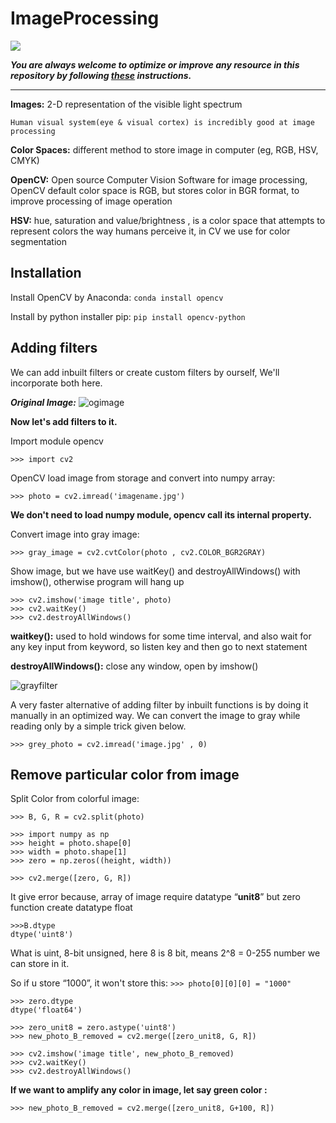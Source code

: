 # ImageProcessing

![](https://miro.medium.com/max/1400/1*VeUwoUU7wb2T-NDciUuo7w.jpeg)


***You are always welcome to optimize or improve any resource in this repository by following [these](https://github.com/Aman9026/ImageProcessing/blob/master/CONTRIBUTING.md) instructions.***

---

**Images:** 2-D representation of the visible light spectrum
```
Human visual system(eye & visual cortex) is incredibly good at image processing
```

**Color Spaces:** different method to store image in computer (eg, RGB, HSV, CMYK)


**OpenCV:** Open source Computer Vision Software for image processing, OpenCV default color space is RGB, but stores color in BGR format, to improve processing of image operation


**HSV:** hue, saturation and value/brightness , is a color space that attempts to represent colors the way humans perceive it, in CV we use for color segmentation



## Installation

Install OpenCV by Anaconda:
 ```conda install opencv```

Install by python installer pip:
 ```pip install opencv-python```

## Adding filters
We can add inbuilt filters or create custom filters by ourself, We'll incorporate both here.

***Original Image:***
![ogimage](https://github.com/Aman9026/ImageProcessing/blob/master/Data/Images/billu.jpeg)

**Now let's add filters to it.**

Import module opencv
```
>>> import cv2
```

OpenCV load image from storage and convert into numpy array:
```
>>> photo = cv2.imread('imagename.jpg')

```
**We don't need to load numpy module, opencv call its internal property.**

Convert image into gray image:

```>>> gray_image = cv2.cvtColor(photo , cv2.COLOR_BGR2GRAY)```

Show image, but we have use waitKey()  and destroyAllWindows() with imshow(), otherwise program will hang up

```
>>> cv2.imshow('image title', photo)
>>> cv2.waitKey()
>>> cv2.destroyAllWindows()
```

**waitkey():** used to hold windows for some time interval, and also wait for any key input from keyword, so listen key and then go to next statement

**destroyAllWindows():** close any window, open by imshow()

![grayfilter](https://github.com/Aman9026/ImageProcessing/blob/master/Data/Images/grayscale.jpeg)

A very faster alternative of adding filter by inbuilt functions is by doing it manually in an optimized way. 
We can convert the image to gray while reading only by a simple trick given below.
```
>>> grey_photo = cv2.imread('image.jpg' , 0)

```

## Remove particular color from image

Split Color from colorful image:

```>>> B, G, R = cv2.split(photo)```

```
>>> import numpy as np
>>> height = photo.shape[0]
>>> width = photo.shape[1]
>>> zero = np.zeros((height, width))

>>> cv2.merge([zero, G, R])
```

It give error because, array of image require datatype “**unit8**” but zero function create datatype float

```
>>>B.dtype
dtype('uint8')
```

What is uint, 8-bit unsigned, here 8 is 8 bit, means 2^8 = 0-255 number we can store in it.

So if u store “1000”, it won't store this:
```>>> photo[0][0][0] = "1000"```

```
>>> zero.dtype
dtype('float64')
```
```
>>> zero_unit8 = zero.astype('uint8')
>>> new_photo_B_removed = cv2.merge([zero_unit8, G, R])
```
```
>>> cv2.imshow('image title', new_photo_B_removed)
>>> cv2.waitKey()
>>> cv2.destroyAllWindows()
```

**If we want to amplify any color in image, let say green color :**
```
>>> new_photo_B_removed = cv2.merge([zero_unit8, G+100, R])
```
